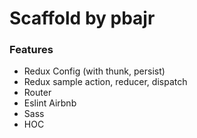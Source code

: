 # Scaffold by pbajr

### Features

 - Redux Config (with thunk, persist)
 - Redux sample action, reducer, dispatch
 - Router
 - Eslint Airbnb
 - Sass
 - HOC